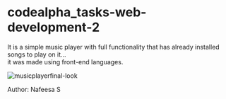 # codealpha_tasks-web-development-2
It is a simple music player with full functionality that has already installed songs to play on it...<br>
it was made using front-end languages.<br>

![musicplayerfinal-look](https://github.com/user-attachments/assets/75be9228-3014-48bc-9e4c-d0f73ffcb8f9)



Author: Nafeesa S
